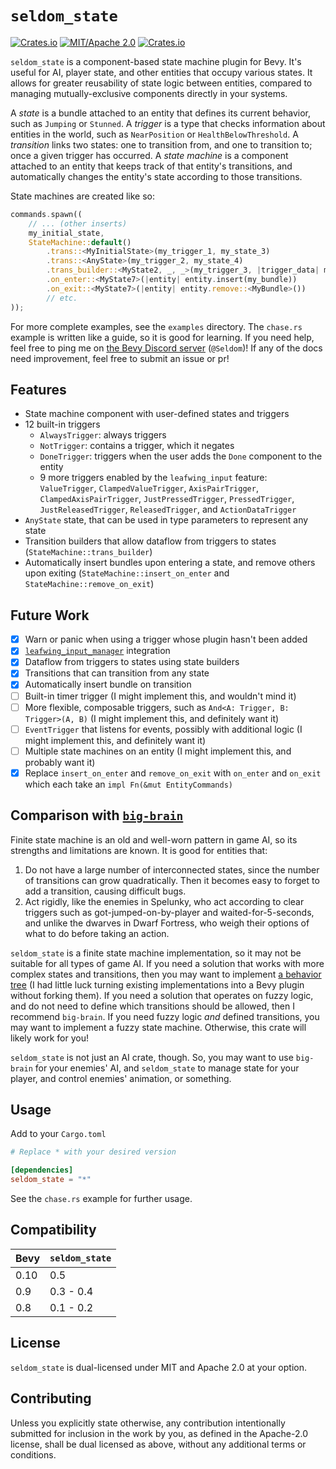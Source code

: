 # `seldom_state`

[![Crates.io](https://img.shields.io/crates/v/seldom_state.svg)](https://crates.io/crates/seldom_state)
[![MIT/Apache 2.0](https://img.shields.io/badge/license-MIT%2FApache-blue.svg)](https://github.com/Seldom-SE/seldom_state#license)
[![Crates.io](https://img.shields.io/crates/d/seldom_state.svg)](https://crates.io/crates/seldom_state)

`seldom_state` is a component-based state machine plugin for Bevy. It's useful for AI,
player state, and other entities that occupy various states. It allows for greater reusability
of state logic between entities, compared to managing mutually-exclusive components directly
in your systems.

A *state* is a bundle attached to an entity that defines its current behavior, such as `Jumping`
or `Stunned`. A *trigger* is a type that checks information about entities in the world,
such as `NearPosition` or `HealthBelowThreshold`. A *transition* links two states:
one to transition from, and one to transition to; once a given trigger has occurred.
A *state machine* is a component attached to an entity that keeps track of that entity's
transitions, and automatically changes the entity's state according to those transitions.

State machines are created like so:

```Rust
commands.spawn((
    // ... (other inserts)
    my_initial_state,
    StateMachine::default()
        .trans::<MyInitialState>(my_trigger_1, my_state_3)
        .trans::<AnyState>(my_trigger_2, my_state_4)
        .trans_builder::<MyState2, _, _>(my_trigger_3, |trigger_data| make_state_5(trigger_data))
        .on_enter::<MyState7>(|entity| entity.insert(my_bundle))
        .on_exit::<MyState7>(|entity| entity.remove::<MyBundle>())
        // etc.
));
```

For more complete examples, see the `examples` directory. The `chase.rs` example is written
like a guide, so it is good for learning. If you need help, feel free to ping me
on [the Bevy Discord server](https://discord.com/invite/bevy) (`@Seldom`)! If any of the docs
need improvement, feel free to submit an issue or pr!

## Features

* State machine component with user-defined states and triggers
* 12 built-in triggers
    * `AlwaysTrigger`: always triggers
    * `NotTrigger`: contains a trigger, which it negates
    * `DoneTrigger`: triggers when the user adds the `Done` component to the entity
    * 9 more triggers enabled by the `leafwing_input` feature: `ValueTrigger`,
    `ClampedValueTrigger`, `AxisPairTrigger`, `ClampedAxisPairTrigger`, `JustPressedTrigger`,
    `PressedTrigger`, `JustReleasedTrigger`, `ReleasedTrigger`, and `ActionDataTrigger`
* `AnyState` state, that can be used in type parameters to represent any state
* Transition builders that allow dataflow from triggers to states (`StateMachine::trans_builder`)
* Automatically insert bundles upon entering a state, and remove others upon exiting
(`StateMachine::insert_on_enter` and `StateMachine::remove_on_exit`)

## Future Work

- [X] Warn or panic when using a trigger whose plugin hasn't been added
- [X] [`leafwing_input_manager`](https://github.com/Leafwing-Studios/leafwing-input-manager)
integration
- [X] Dataflow from triggers to states using state builders
- [X] Transitions that can transition from any state
- [X] Automatically insert bundle on transition
- [ ] Built-in timer trigger (I might implement this, and wouldn't mind it)
- [ ] More flexible, composable triggers, such as `And<A: Trigger, B: Trigger>(A, B)` (I might
implement this, and definitely want it)
- [ ] `EventTrigger` that listens for events, possibly with additional logic (I might implement
this, and definitely want it)
- [ ] Multiple state machines on an entity (I might implement this, and probably want it)
- [X] Replace `insert_on_enter` and `remove_on_exit` with `on_enter` and `on_exit` which each take
an `impl Fn(&mut EntityCommands)`

## Comparison with [`big-brain`](https://github.com/zkat/big-brain)

Finite state machine is an old and well-worn pattern in game AI, so its strengths and limitations
are known. It is good for entities that:

1. Do not have a large number of interconnected states, since the number of transitions can grow
quadratically. Then it becomes easy to forget to add a transition, causing difficult bugs.
2. Act rigidly, like the enemies in Spelunky, who act according to clear triggers such as
got-jumped-on-by-player and waited-for-5-seconds, and unlike the dwarves in Dwarf Fortress,
who weigh their options of what to do before taking an action.

`seldom_state` is a finite state machine implementation, so it may not be suitable for all types
of game AI. If you need a solution that works with more complex states and transitions,
then you may want to implement
[a behavior tree](https://www.gamedeveloper.com/programming/behavior-trees-for-ai-how-they-work)
(I had little luck turning existing implementations into a Bevy plugin without forking them).
If you need a solution that operates on fuzzy logic, and do not need to define
which transitions should be allowed, then I recommend `big-brain`. If you need fuzzy logic
*and* defined transitions, you may want to implement a fuzzy state machine. Otherwise, this crate
will likely work for you!

`seldom_state` is not just an AI crate, though. So, you may want to use `big-brain`
for your enemies' AI, and `seldom_state` to manage state for your player, and control enemies'
animation, or something.

## Usage

Add to your `Cargo.toml`

```toml
# Replace * with your desired version

[dependencies]
seldom_state = "*"
```

See the `chase.rs` example for further usage.

## Compatibility

| Bevy | `seldom_state` |
| ---- | -------------- |
| 0.10 | 0.5            |
| 0.9  | 0.3 - 0.4      |
| 0.8  | 0.1 - 0.2      |

## License

`seldom_state` is dual-licensed under MIT and Apache 2.0 at your option.

## Contributing

Unless you explicitly state otherwise, any contribution intentionally submitted for inclusion
in the work by you, as defined in the Apache-2.0 license, shall be dual licensed as above,
without any additional terms or conditions.
